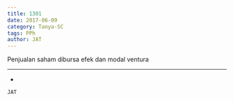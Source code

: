 ```yaml
---
title: 1301
date: 2017-06-09
category: Tanya-SC
tags: PPh
author: JAT
---
```


Penjualan saham dibursa efek dan modal ventura

---

-

`JAT`
